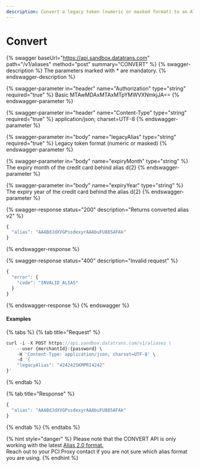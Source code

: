 ```yaml
---
description: Convert a legacy token (numeric or masked format) to an Alias 2.0 format.
---
```


# Convert

{% swagger baseUrl="https://api.sandbox.datatrans.com" path="/v1/aliases" method="post" summary="CONVERT" %}
{% swagger-description %}
The parameters marked with * are mandatory.
{% endswagger-description %}

{% swagger-parameter in="header" name="Authorization" type="string" required="true" %}
Basic MTAwMDAxMTAxMTpYMWVXNmkjJA==
{% endswagger-parameter %}

{% swagger-parameter in="header" name="Content-Type" type="string" required="true" %}
application/json; charset=UTF-8
{% endswagger-parameter %}

{% swagger-parameter in="body" name="legacyAlias" type="string" required="true" %}
Legacy token format (numeric or masked)
{% endswagger-parameter %}

{% swagger-parameter in="body" name="expiryMonth" type="string" %}
The expiry month of the credit card behind alias d{2}
{% endswagger-parameter %}

{% swagger-parameter in="body" name="expiryYear" type="string" %}
The expiry year of the credit card behind the alias d{2}
{% endswagger-parameter %}

{% swagger-response status="200" description="Returns converted alias v2" %}
```javascript
{
  "alias": "AAABdJdXVGPssdexyrAAAbuFU885AFAk"
}
```
{% endswagger-response %}

{% swagger-response status="400" description="Invalid request" %}
```javascript
{
  "error": {
    "code": "INVALID_ALIAS"
  }
}
```
{% endswagger-response %}
{% endswagger %}

#### Examples

{% tabs %}
{% tab title="Request" %}
```javascript
curl -i -X POST https://api.sandbox.datatrans.com/v1/aliases \
	--user {merchantId}:{password} \
	-H 'Content-Type: application/json; charset=UTF-8' \
	-d '{
    "legacyAlias": "424242SKMPRI4242"
}'
```
{% endtab %}

{% tab title="Response" %}
```javascript
{
  "alias": "AAABdJdXVGPssdexyrAAAbuFU885AFAk"
}
```
{% endtab %}
{% endtabs %}

{% hint style="danger" %}
Please note that the CONVERT API is only working with the latest [Alias 2.0 format.](../../resources/token-formats.md#alias-2.0) \
Reach out to your PCI Proxy contact if you are not sure which alias format you are using.
{% endhint %}
